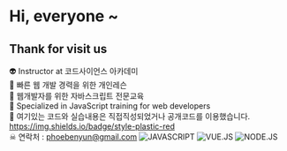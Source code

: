 # Hi, everyone ~  
## Thank for visit us


👽 Instructor at 코드사이언스 아카데미 <br>
👻 빠른 웹 개발 경력을 위한 개인레슨<br>
👾 웹개발자를 위한 자바스크립트 전문교육<br>
🤖 Specialized in JavaScript training for web developers <br>
💩 여기있는 코드와 실습내용은 직접직성되었거나 공개코드를 이용했습니다.<br>
https://img.shields.io/badge/style-plastic-red
<br>
☠ 연락처 : phoebenyun@gmail.com
![JAVASCRIPT](https://img.shields.io/badge/JAVASCRIPT-green)
![VUE.JS](https://img.shields.io/badge/VUE.JS-yellowgreen)
![NODE.JS](https://img.shields.io/badge/NODE.JS-GIT-orange)

<!--
**PhoebeYoon/PhoebeYoon** is a ✨ _special_ ✨ repository because its `README.md` (this file) appears on your GitHub profile.

Here are some ideas to get you started:

- 🔭 I’m currently working on AWS 클라우드기반 CS개발자 과정
- 🌱 I’m currently learning ...
- 👯 I’m looking to collaborate on ...
- 🤔 I’m looking for help with ...
- 💬 Ask me about ...
- 📫 How to reach me: ...
- 😄 Pronouns: ...
- ⚡ Fun fact: ...
-->
